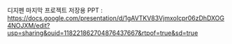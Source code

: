 디지펜 마지막 프로젝트 저장용
PPT : https://docs.google.com/presentation/d/1gAVTKV83VjmxoIcpr06zDhDXOG4NOJXM/edit?usp=sharing&ouid=118221862704876437667&rtpof=true&sd=true
